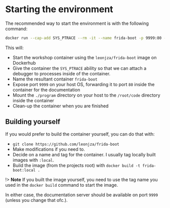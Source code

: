 # Starting the environment

The recommended way to start the environment is with the following command:

```bash
docker run --cap-add SYS_PTRACE --rm -it --name frida-boot -p 9999:80 -v $(pwd)/program:/root/code leonjza/frida-boot
```

This will:

- Start the workshop container using the `leonjza/frida-boot` image on Dockerhub
- Give the container the `SYS_PTRACE` ability so that we can attach a debugger to processes inside of the container.
- Name the resultant container `frida-boot`
- Expose port `9999` on your host OS, forwarding it to port `80` inside the container for the documentation
- Mount the `./program` directory on your host to the `/root/code` directory inside the container
- Clean-up the container when you are finished

## Building yourself

If you would prefer to build the container yourself, you can do that with:

- `git clone https://github.com/leonjza/frida-boot`
- Make modifications if you need to.
- Decide on a name and tag for the container. I usually tag locally built images with `:local`.
- Build the image (from the projects root) with `docker build -t frida-boot:local .`

!> **Note** If you built the image yourself, you need to use the tag name you used in the `docker build` command to start the image.

In either case, the documentation server should be available on port `9999` (unless you change that ofc.).
